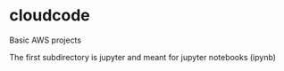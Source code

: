# cloudcode
Basic AWS projects

The first subdirectory is jupyter and meant for jupyter notebooks (ipynb)

